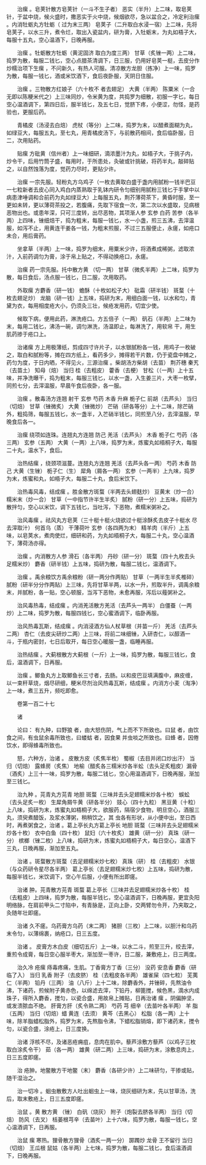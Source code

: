 <!-- { "loadSidebar": true } -->
　　治瘰 。皂荚针散方皂荚针（一斗不生子者） 恶实（半升）上二味，取皂荚针，于盆中烧，候火盛时，撒恶实于火中烧，候烟欲尽，急以盆合之，冷定利治瘰 。内消牡蛎丸方牡蛎（ 过为末三两） 皂荚子（二升取白水浸一宿）上二味，先将皂荚子，以水三升，煮令烂，取出入瓷盆内，研为膏，入牡蛎末，为丸如梧子大，每服十五丸，空心温酒下，日晚再服。

　　治瘰 。牡蛎散方牡蛎（黄泥固济 取白为度三两） 甘草（炙锉一两）上二味，捣罗为散，每服二钱匕，空心点腊茶清调下，日三服，仍用好皂荚一梃，去皮分作炒糯治项下生瘰 ，不问新久，有热人可服。清凉散方龙胆（拣净）上一味，捣罗为散，每服一钱匕，酒或米饮酒下，食后夜卧服，天阴日住服。

　　治瘰 。三物散方红娘子（六十枚不 者去翅足） 大黄（半两） 陈粟米（一合无即以陈粳米代之）上三味同炒，令米黄为度，共捣罗为细散，初服一字匕，每日空心温酒调下，第四日后，服半钱匕，及五七日，觉脐下疼，小便涩，勿怪，是药验也，更服后药。

　　青橘皮（汤浸去白焙） 虎杖（等分）上二味，捣罗为末，以醋煮面糊为丸，如绿豆大，每服五丸，至七丸，用青橘皮汤下，与前散药相间，食后临卧服，日二，次用贴药。

　　贴瘰 方砒黄（信州者）上一味细研，滴浓墨汁为丸，如梧子大，于挑子内，炒令干，后用竹筒子盛，每用时，于所患处，灸破或针挑破，将药半丸，敲碎贴之，以自然蚀落为度，觉药力尽时，更贴少许。

　　治瘰 一宗先服。轻粉丸方乌鸡子（一枚去黄取白盛于盏内用腻粉一钱半巴豆一七粒新者去皮心同入鸡白内蒸熟取于乳钵内研令匀细别用腻粉三钱匕于手掌中以病患津唾调和合前药为丸如绿豆大）上每服五丸，荆芥薄荷茶下，黄昏时服，至一更如未转，更以薄荷茶投之，若腹痛，先取下宿食一次，第二次以水盛取，见病根恶物出也。或患年深，只可三度转，出尽恶物，其项渐人参 玄参 白药 苦参（各半两）上四味，锉细焙干，捣为粗末，每服一钱匕，水一小盏，煎三五沸，去滓温服，如泻不止，用黄连干姜各一钱，为粗末煎服，不过三五服便止，永瘥，如疮口未合，用后膏药。

　　坐拿草（半两）上一味，捣罗为细末，用粟米少许，将酒煮成稀粥，滤取浓汁，入前药调匀为膏，涂于帛上贴之，不得动换疮口，永瘥。

　　治瘰 药一宗先服。托中散方黄 （切一两） 甘草（微炙半两）上二味，捣罗为散，每日食后，汤点服一钱匕，日二服，次用取药。

　　外取瘰 方麝香（研一钱） 蟾酥（十枚如松子大） 砒霜（研半钱） 斑蝥（十枚去翅足炒） 龙脑（研一钱）上五味，捣研为末，用细白面一钱，以水和匀，青黛为衣，每用相度疮大小，仍须灸三壮，候疮发用药，切宜少使。

　　候取下病，便用此药，淋洗疮口。方五倍子（一两） 矾石（半两）上二味为末，每用二钱匕，沸汤一碗，调匀淋洗，汤温即止，每淋洗了，用软帛 干，用生肌药掺于疮口上。

　　治诸瘰 方上用极薄纸，剪成四寸许片子，以水银腻粉各一钱，用鸡子一枚破之，取白和腻粉等，摊在四方纸上，看药多少，摊得若干片数，仍于瓷盘中摊之，药匀为度，于日内晒，不得见火，三源治瘰 。柴胡汤方柴胡（去苗） 荆芥穗 秦艽（去苗土） 知母（焙） 当归 桂（去粗皮） 藿香（去梗） 甘松（（一两）上十五味，并净洗曝干，捣为粗末，每服三钱匕，以水一盏，入生姜三片，大枣一枚擘，同煎七分，去滓温服，早晨午食后夜卧，各一服。

　　治瘰 。散毒汤方连翘 射干 玄参 芍药 木香 升麻 栀子仁 前胡（去芦头） 当归（切焙） 甘草（锉微炙） 大黄（锉微炒） 芒硝（研各等分）上十二味，除芒硝外，粗捣筛，每服五钱匕，水一盏半，入芒硝半钱匕，同煎至八分，去滓温服，早晚食后各一。

　　治瘰 绕项如连珠。连翘丸方连翘 防己 羌活（去芦头） 木香 栀子仁 芍药（各三两） 玄参（五两） 大黄（一两）上八味，捣罗为末，炼蜜丸如梧桐子大，每服二十丸，温水下，食后。

　　治热结瘰 ，绕颈项滋蔓。连翘丸方连翘 羌活（去芦头各一两） 芍药 木香 防己 大黄（生锉） 栀子仁（生） 犀角（屑各一两） 玄参（一两半）上九味，捣罗为末，炼蜜和丸，如梧子大，每服二十丸，食后米饮下。

　　治热毒风毒，结成瘰 。胜金散方斑蝥（半两去头翅麸炒） 豆黄末（炒一合） 糯米末（炒一合） 甘草（一中指节许半生半炙） 腻粉（研一分）上五味，捣研为散拌匀，空心以米饮，调下五钱匕，当吐泻，下恶物，煮糯米粥补之。

　　治风毒瘰 。祛风丸方皂荚（三十梃十梃火烧欲过十梃涂酥炙去皮子十梃水 尽去滓取汁） 何首乌（蒸） 干薄荷叶 玄参（各四两为末） 精羊肉（半斤）上五味，以皂荚水，煮肉使烂，细研和药，为丸如梧桐子大，每服二十丸，空心温酒下，薄荷汤亦得。

　　治瘰 。内消散方人参 滑石（各半两） 丹砂（研一分） 斑蝥（四十九枚去头足糯米炒） 麝香（研半钱）上五味，捣研为散，每服二钱匕，温酒调下。

　　治瘰 。禹余粮饮方禹余粮粉（研一两分作两贴） 甘草（一两半生半炙椎碎） 腻粉（研半分分作两贴）上三味，先将甘草半两，以水一升，煎取半升，调禹余粮末，并腻粉，各一贴，空心顿服，当泻下恶物，未愈再服，泻后以薤粥补之。

　　治风毒热毒，结成瘰 。内消羌活散方羌活（去芦头一两半） 白僵蚕（一两炒）上二味，捣罗为散，每服四钱匕，空心蜜酒调下，临卧再服。

　　治风热毒瓦斯，结成瘰 。内消浸酒方仙人杖草根（并苗一斤） 羌活（去芦头二两） 杏仁（去皮尖研炒二两）上三味，将前二味细锉，入研杏仁，以醇酒一斗，于瓶内密封，七日后取开，每日空心暖服一盏，临睡再服。

　　治热结瘰 。大蓟根散方大蓟根（一斤）上一味，捣罗为散，每服三钱匕，食后，温酒调下，日再服。

　　治瘰 。鲫鱼丸方上取鲫鱼长三寸者，去肠。以和皮巴豆填满腹中，麻皮缠，以一束秆草烧，烟尽研细，粳米尽剂治风热毒瓦斯，结成瘰 。内消方小麦（淘净）上一味，煮三五升，频吃即愈。

　　卷第一百二十七

　　诸

　　论曰： 有九种，曰野狼 者，由大怒伤阴，气上而不下所致也。曰鼠 者，由饮食之间，有虫鼠余毒所致也，曰蝼蛄 者，因食果 并虫啖之所致也。曰蜂 者，因倦饮水，即得蜂毒所致也。

　　怒，六种方，治诸 。 皮散方皮（炙焦半枚） 蜀椒（去目并闭口炒出汗） 当归（切焙） 露蜂房（炙焦） 地榆（醋炙各三糯米炒各半蚣（去头足炙粗皮）漏骨（酒炙）上三十一味，捣罗为散，每服二钱匕，空心用温酒调下，日晚再服，渐加至三钱匕。

　　治九种 。芫青丸方芫青 地胆 斑蝥（三味并去头足翅糯米炒各十枚） 蜈蚣（去头足炙一枚） 生犀角屑牛黄（研各半分） 豉心（四十九粒） 黑豆黄（十粒）上八味，捣研为末，炼蜜丸如梧桐子大，欲服药，隔宿少食物，明旦空心，酒服三丸，须臾煮醋饭，及浆水薄粥，稍稍饮之，其 虫各有形状，从小便中出，至日西时，再煮粥食之，治诸 。葛上亭长丸方葛上亭长 地胆 斑蝥（三味并去头足翅糯米炒各十枚） 衣中白鱼（四十枚） 鼠妇（六十枚炙） 雄黄（研一分） 真珠（研一分） 槟榔（锉二枚）上八味，捣研为末，炼蜜丸如梧桐子大，每日空心，温酒下三丸，日晚再服，渐加至五丸。

　　治诸 。斑蝥散方斑蝥（去足翅糯米炒七枚） 真珠（研） 桂（去粗皮） 水银（与众药研令星尽各半两） 葛上亭长（去足翅糯米炒七枚）上五味，捣研为散，每服半钱匕，米饮调下，空心午后服，小便有所出即瘥。

　　治诸 肿。芫青散方芫青 斑蝥 葛上亭长（三味并去足翅糯米炒各十枚） 桂（去粗皮）上四味，捣罗为散，每服半钱匕，空心温酒调下，日晚再服，更宜灸阳明络脉，在肩前甲头二寸陷中，有青脉是，正向上卧，交两臂勿令开，乃夹取之，灸随年壮即瘥。

　　治诸 久不瘥。乌药膏方乌药（末二两） 猪胆（三枚）上二味，以胆汁和乌药末令匀，以薄绵裹，纳疮口，日三五度。

　　治诸 。 皮膏方木白皮（细切五斤）上一味，以水二斗，煎至三升，绞去滓，重煎令成膏，每日空心服半枣大，渐加至一枣许，日二服，兼敷疮上，日三两度。

　　治久冷 疮瘰 痔毒疼痛，生肌。丁香膏方丁香（三分） 没药 安息香 麝香（研临了入） 当归 乳香 附子（去皮脐） 桂（去粗皮各半两） 雄雀屎（四七粒） 芜荑仁（半两） 铅丹（三两） 油（八斤）上十二味，除麝香外，并锉碎，先熬油令沸，下诸药，煎候附子黄赤色，以绵滤去滓，下铅丹，柳篦搅，候色黑，滴水内成珠子，得所入麝香，搅匀，以瓷合盛，用故帛上摊贴，日再治诸 瘰 。阴偏肿坚，或发溃脓血不绝。 肝膏方肝（炙令熟二两） 芍药 芎 细辛（去苗叶各半两） 羊 脂（五两） 当归（切焙）蜡 黄连（去须） 黄芩（去黑心） 松脂（各一两）上十味，除羊脂蜡松脂外，捣罗为末，先熬脂令沸，下蜡松脂销熔，即下诸药末，搅令匀，以瓷合盛，涂疮上，日三度换。

　　治诸 浮核不尽，及诸恶疮痈疽，息肉在肌中。藜芦涂敷方藜芦（以鸡子三枚取白涂炙令干） 茹（各一两） 雄黄（研二两）上三味，捣研为末，涂敷息肉上，日三五度即瘥。

　　治 疮肿。地鳖散方干地鳖（末） 麝香（各研少许）上二味研匀，干掺或贴，随干湿治之。

　　治一切冷 。蛔虫散敷方人吐出蛔虫上一味，烧灰细研为末，先以甘草汤，洗 后，取末敷疮上，日三五度即瘥。

　　治鼠 。黄 散方黄 （锉） 白矾（烧灰） 附子（炮裂去脐各半两） 当归（切焙） 防风（去叉） 栝蒌根芎辛（去苗叶）上十六味，捣罗为散，每服一钱匕，空心温酒调下，日再服。

　　治鼠 瘰 寒热。狸骨散方狸骨（酒炙一两一分） 踯躅炒 龙骨 王不留行 当归（切焙） 王瓜根 鼠姑（各半两）上七味，捣罗为散，每服二钱匕，食后温酒调下，日晚再服。

